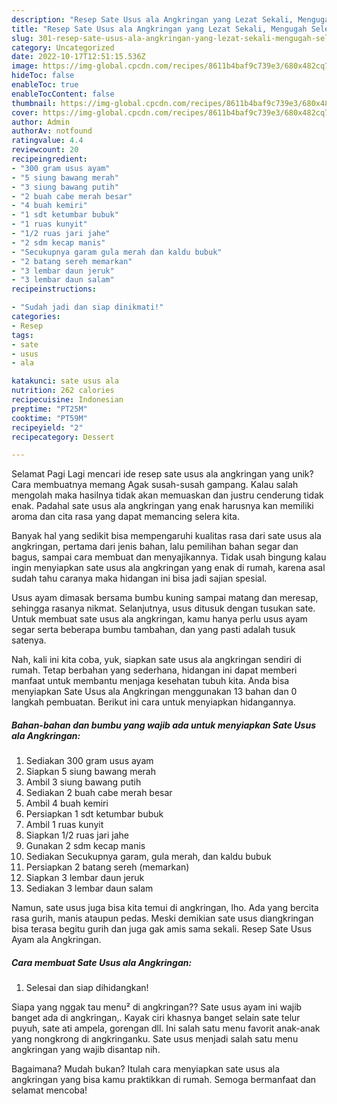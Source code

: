 ```yaml
---
description: "Resep Sate Usus ala Angkringan yang Lezat Sekali, Mengugah Selera"
title: "Resep Sate Usus ala Angkringan yang Lezat Sekali, Mengugah Selera"
slug: 301-resep-sate-usus-ala-angkringan-yang-lezat-sekali-mengugah-selera
category: Uncategorized
date: 2022-10-17T12:51:15.536Z
image: https://img-global.cpcdn.com/recipes/8611b4baf9c739e3/680x482cq70/sate-usus-ala-angkringan-foto-resep-utama.jpg
hideToc: false
enableToc: true
enableTocContent: false
thumbnail: https://img-global.cpcdn.com/recipes/8611b4baf9c739e3/680x482cq70/sate-usus-ala-angkringan-foto-resep-utama.jpg
cover: https://img-global.cpcdn.com/recipes/8611b4baf9c739e3/680x482cq70/sate-usus-ala-angkringan-foto-resep-utama.jpg
author: Admin
authorAv: notfound
ratingvalue: 4.4
reviewcount: 20
recipeingredient:
- "300 gram usus ayam"
- "5 siung bawang merah"
- "3 siung bawang putih"
- "2 buah cabe merah besar"
- "4 buah kemiri"
- "1 sdt ketumbar bubuk"
- "1 ruas kunyit"
- "1/2 ruas jari jahe"
- "2 sdm kecap manis"
- "Secukupnya garam gula merah dan kaldu bubuk"
- "2 batang sereh memarkan"
- "3 lembar daun jeruk"
- "3 lembar daun salam"
recipeinstructions:

- "Sudah jadi dan siap dinikmati!"
categories:
- Resep
tags:
- sate
- usus
- ala

katakunci: sate usus ala 
nutrition: 262 calories
recipecuisine: Indonesian
preptime: "PT25M"
cooktime: "PT59M"
recipeyield: "2"
recipecategory: Dessert

---
```



Selamat Pagi Lagi mencari ide resep sate usus ala angkringan yang unik? Cara membuatnya memang Agak susah-susah gampang. Kalau salah mengolah maka hasilnya tidak akan memuaskan dan justru cenderung tidak enak. Padahal sate usus ala angkringan yang enak harusnya kan memiliki aroma dan cita rasa yang dapat memancing selera kita.


Banyak hal yang sedikit bisa mempengaruhi kualitas rasa dari sate usus ala angkringan, pertama dari jenis bahan, lalu pemilihan bahan segar dan bagus, sampai cara membuat dan menyajikannya. Tidak usah bingung kalau ingin menyiapkan sate usus ala angkringan yang enak di rumah, karena asal sudah tahu caranya maka hidangan ini bisa jadi sajian spesial.

Usus ayam dimasak bersama bumbu kuning sampai matang dan meresap, sehingga rasanya nikmat. Selanjutnya, usus ditusuk dengan tusukan sate. Untuk membuat sate usus ala angkringan, kamu hanya perlu usus ayam segar serta beberapa bumbu tambahan, dan yang pasti adalah tusuk satenya.


Nah, kali ini kita coba, yuk, siapkan sate usus ala angkringan sendiri di rumah. Tetap berbahan yang sederhana, hidangan ini dapat memberi manfaat untuk membantu menjaga kesehatan tubuh kita. Anda bisa menyiapkan Sate Usus ala Angkringan menggunakan 13 bahan dan 0 langkah pembuatan. Berikut ini cara untuk menyiapkan hidangannya.

<!--inarticleads1-->

##### Bahan-bahan dan bumbu yang wajib ada untuk menyiapkan Sate Usus ala Angkringan:

1. Sediakan 300 gram usus ayam
1. Siapkan 5 siung bawang merah
1. Ambil 3 siung bawang putih
1. Sediakan 2 buah cabe merah besar
1. Ambil 4 buah kemiri
1. Persiapkan 1 sdt ketumbar bubuk
1. Ambil 1 ruas kunyit
1. Siapkan 1/2 ruas jari jahe
1. Gunakan 2 sdm kecap manis
1. Sediakan Secukupnya garam, gula merah, dan kaldu bubuk
1. Persiapkan 2 batang sereh (memarkan)
1. Siapkan 3 lembar daun jeruk
1. Sediakan 3 lembar daun salam


Namun, sate usus juga bisa kita temui di angkringan, lho. Ada yang bercita rasa gurih, manis ataupun pedas. Meski demikian sate usus diangkringan bisa terasa begitu gurih dan juga gak amis sama sekali. Resep Sate Usus Ayam ala Angkringan. 

<!--inarticleads2-->

##### Cara membuat Sate Usus ala Angkringan:


1. Selesai dan siap dihidangkan!

Siapa yang nggak tau menu² di angkringan?? Sate usus ayam ini wajib banget ada di angkringan,. Kayak ciri khasnya banget selain sate telur puyuh, sate ati ampela, gorengan dll. Ini salah satu menu favorit anak-anak yang nongkrong di angkringanku. Sate usus menjadi salah satu menu angkringan yang wajib disantap nih. 

Bagaimana? Mudah bukan? Itulah cara menyiapkan sate usus ala angkringan yang bisa kamu praktikkan di rumah. Semoga bermanfaat dan selamat mencoba!
